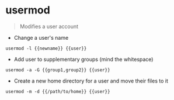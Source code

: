 # usermod

> Modifies a user account

- Change a user's name

`usermod -l {{newname}} {{user}}`

- Add user to supplementary groups (mind the whitespace)

`usermod -a -G {{group1,group2}} {{user}}`

- Create a new home directory for a user and move their files to it

`usermod -m -d {{/path/to/home}} {{user}}`